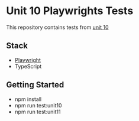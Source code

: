 # Unit 10 Playwrights Tests

This repository contains tests from [unit 10](https://course.yet-another-js-course.com/u10-bv1sbzFzgu)

## Stack

- [Playwright](https://playwright.dev/)
- TypeScript

## Getting Started
- npm install
- npm run test:unit10
- npm run test:unit11

